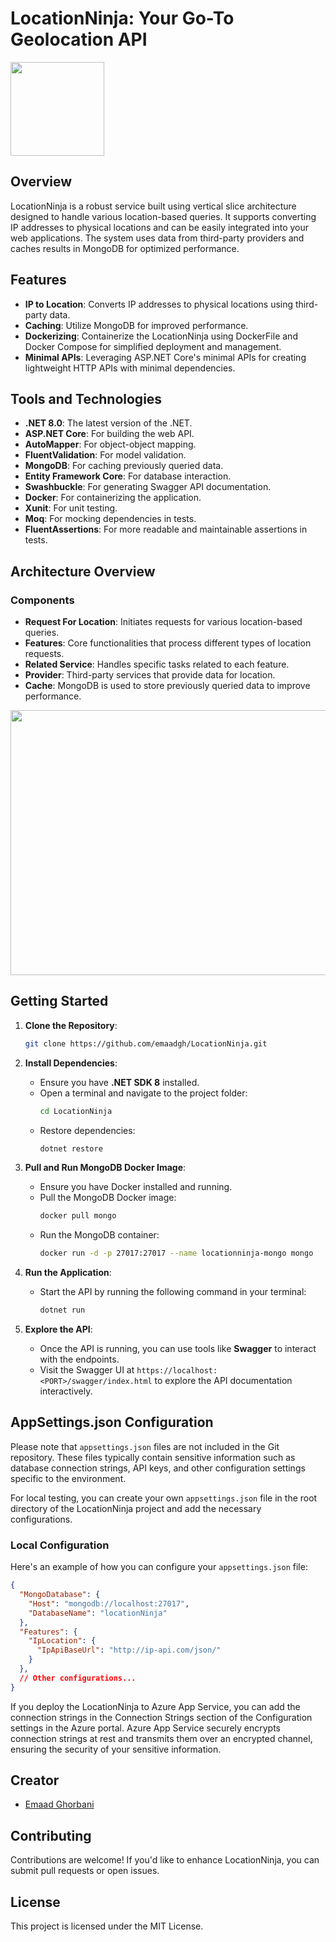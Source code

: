 # LocationNinja: Your Go-To Geolocation API
<img src="https://github.com/emaadgh/LocationNinja/assets/10380342/25581344-41c6-400a-a601-65926d23c0ce" width="150" height="150">

## Overview
LocationNinja is a robust service built using vertical slice architecture designed to handle various location-based queries. It supports converting IP addresses to physical locations and can be easily integrated into your web applications. The system uses data from third-party providers and caches results in MongoDB for optimized performance.

## Features
- **IP to Location**: Converts IP addresses to physical locations using third-party data.
- **Caching**: Utilize MongoDB for improved performance.
- **Dockerizing**: Containerize the LocationNinja using DockerFile and Docker Compose for simplified deployment and management.
- **Minimal APIs**: Leveraging ASP.NET Core's minimal APIs for creating lightweight HTTP APIs with minimal dependencies.

## Tools and Technologies
- **.NET 8.0**: The latest version of the .NET.
- **ASP.NET Core**: For building the web API.
- **AutoMapper**: For object-object mapping.
- **FluentValidation**: For model validation.
- **MongoDB**: For caching previously queried data.
- **Entity Framework Core**: For database interaction.
- **Swashbuckle**: For generating Swagger API documentation.
- **Docker**: For containerizing the application.
- **Xunit**: For unit testing.
- **Moq**: For mocking dependencies in tests.
- **FluentAssertions**: For more readable and maintainable assertions in tests.

## Architecture Overview
### Components
- **Request For Location**: Initiates requests for various location-based queries.
- **Features**: Core functionalities that process different types of location requests.
- **Related Service**: Handles specific tasks related to each feature.
- **Provider**: Third-party services that provide data for location.
- **Cache**: MongoDB is used to store previously queried data to improve performance.

<img src="https://github.com/emaadgh/LocationNinja/assets/10380342/9498b5ed-f026-4bce-9794-aac9138821cc" width="885.6" height="423.9">

## Getting Started

1. **Clone the Repository**:
    ```bash
    git clone https://github.com/emaadgh/LocationNinja.git
    ```

2. **Install Dependencies**:
    - Ensure you have **.NET SDK 8** installed.
    - Open a terminal and navigate to the project folder:
        ```bash
        cd LocationNinja
        ```
    - Restore dependencies:
        ```bash
        dotnet restore
        ```
3. **Pull and Run MongoDB Docker Image**:
    - Ensure you have Docker installed and running.
    - Pull the MongoDB Docker image:
        ```bash
        docker pull mongo
        ```
    - Run the MongoDB container:
        ```bash
        docker run -d -p 27017:27017 --name locationninja-mongo mongo
        ```


4. **Run the Application**:
    - Start the API by running the following command in your terminal:
        ```bash
        dotnet run
        ```

5. **Explore the API**:
    - Once the API is running, you can use tools like **Swagger** to interact with the endpoints.
    - Visit the Swagger UI at `https://localhost:<PORT>/swagger/index.html` to explore the API documentation interactively.

## AppSettings.json Configuration

Please note that `appsettings.json` files are not included in the Git repository. These files typically contain sensitive information such as database connection strings, API keys, and other configuration settings specific to the environment.

For local testing, you can create your own `appsettings.json` file in the root directory of the LocationNinja project and add the necessary configurations.

### Local Configuration

Here's an example of how you can configure your `appsettings.json` file:

```json
{
  "MongoDatabase": {
    "Host": "mongodb://localhost:27017",
    "DatabaseName": "locationNinja"
  },
  "Features": {
    "IpLocation": {
      "IpApiBaseUrl": "http://ip-api.com/json/"
    }
  },
  // Other configurations...
}
```
If you deploy the LocationNinja to Azure App Service, you can add the connection strings in the Connection Strings section of the Configuration settings in the Azure portal. Azure App Service securely encrypts connection strings at rest and transmits them over an encrypted channel, ensuring the security of your sensitive information.

## Creator

- [Emaad Ghorbani](https://github.com/emaadgh)

## Contributing

Contributions are welcome! If you'd like to enhance LocationNinja, you can submit pull requests or open issues.

## License

This project is licensed under the MIT License.
